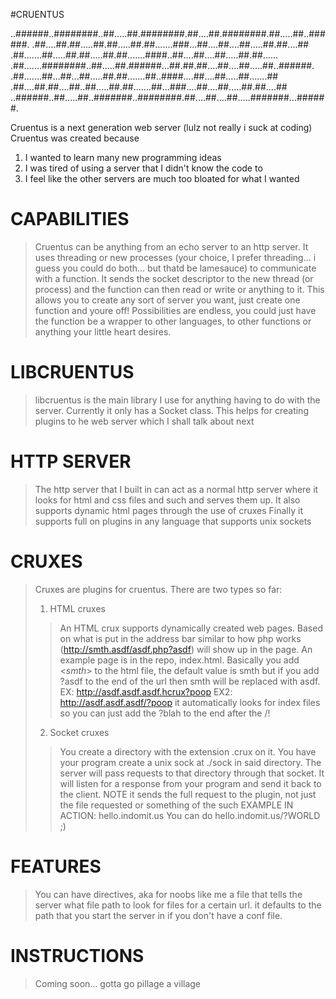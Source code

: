 #CRUENTUS

..######..########..##.....##.########.##....##.########.##.....##..######.
.##....##.##.....##.##.....##.##.......###...##....##....##.....##.##....##
.##.......##.....##.##.....##.##.......####..##....##....##.....##.##......
.##.......########..##.....##.######...##.##.##....##....##.....##..######.
.##.......##...##...##.....##.##.......##..####....##....##.....##.......##
.##....##.##....##..##.....##.##.......##...###....##....##.....##.##....##
..######..##.....##..#######..########.##....##....##.....#######...######.

Cruentus is a next generation web server (lulz not really i suck at coding)
Cruentus was created because 
1. I wanted to learn many new programming ideas
2. I was tired of using a server that I didn't know the code to
3. I feel like the other servers are much too bloated for what I wanted

CAPABILITIES
============
> Cruentus can be anything from an echo server to an http server.
> It uses threading or new processes (your choice, I prefer threading... i guess you could do both... but thatd be lamesauce) to communicate with a function. It sends the socket descriptor to the new thread (or process) and the function can then read or write or anything to it. This allows you to create any sort of server you want, just create one function and youre off! Possibilities are endless, you could just have the function be a wrapper to other languages, to other functions or anything your little heart desires.

LIBCRUENTUS
===========
> libcruentus is the main library I use for anything having to do with the server. Currently it only has a Socket class. This helps for creating plugins to he web server which I shall talk about next

HTTP SERVER
===========
> The http server that I built in can act as a normal http server where it looks for html and css files and such and serves them up.
> It also supports dynamic html pages through the use of cruxes
> Finally it supports full on plugins in any language that supports unix sockets

CRUXES
======
> Cruxes are plugins for cruentus. There are two types so far:
> 1. HTML cruxes
> > An HTML crux supports dynamically created web pages. Based on what is put in the address bar similar to how php works (http://smth.asdf/asdf.php?asdf) will show up in the page. An example page is in the repo, index.html. Basically you add <*smth*> to the html file, the default value is smth but if you add ?asdf to the end of the url then smth will be replaced with asdf.
> > EX: http://asdf.asdf.asdf.hcrux?poop
> > EX2: http://asdf.asdf.asdf/?poop it automatically looks for index files so you can just add the ?blah to the end after the /!
> 2. Socket cruxes
> > You create a directory with the extension .crux on it. You have your program create a unix sock at ./sock in said directory. The server will pass requests to that directory through that socket. It will listen for a response from your program and send it back to the client. NOTE it sends the full request to the plugin, not just the file requested or something of the such
> EXAMPLE IN ACTION: hello.indomit.us 
> You can do hello.indomit.us/?WORLD ;)

FEATURES
========
> You can have directives, aka for noobs like me a file that tells the server what file path to look for files for a certain url. it defaults to the path that you start the server in if you don't have a conf file.

INSTRUCTIONS
============
> Coming soon... gotta go pillage a village


